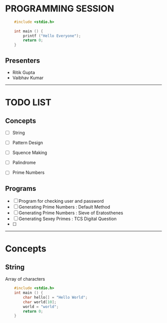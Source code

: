 # PROGRAMMING SESSION


```c
	#include <stdio.h>
	
	int main () {
		printf ("Hello Everyone");
		return 0;
	}
```



## Presenters
* Ritik Gupta
* Vaibhav Kumar



------------------------------------

# TODO LIST

## Concepts
- [ ] String
- [ ] Pattern Design
- [ ] Squence Making
- [ ] Palindrome
- [ ] Prime Numbers


## Programs
- [ ] Program for checking user and password
- [ ] Generating Prime Numbers : Default Method
- [ ] Generating Prime Numbers : Sieve of Eratosthenes
- [ ] Generating Sexey Primes : TCS Digital Question
- [ ] 


----------------------------------------------------------

# Concepts

## String
Array of characters

```c
	#include <stdio.h>
	int main () {
		char hello[] = "Hello World";
		char world[10];
		world = "world";
		return 0;
	}
```